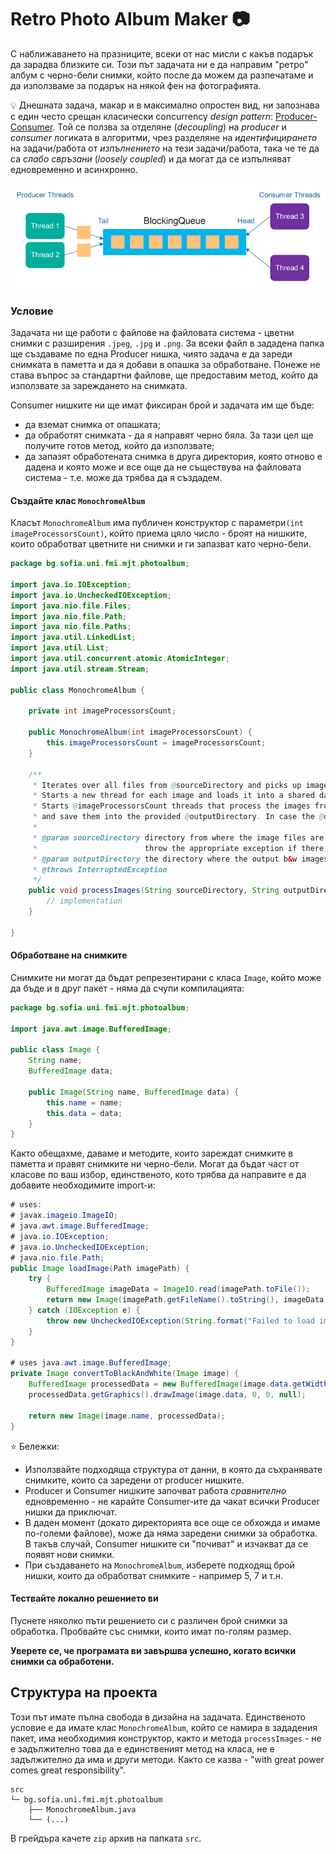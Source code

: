 # Retro Photo Album Maker :camera:

С наближаването на празниците, всеки от нас мисли с какъв подарък да зарадва близките си. Този път задачата ни е да направим "ретро" албум с черно-бели снимки, който после да можем да разпечатаме и да използваме за подарък на някой фен на фотографията.

:bulb: Днешната задача, макар и в максимално опростен вид, ни запознава с един често срещан класически concurrency *design pattern*: [Producer-Consumer](https://jenkov.com/tutorials/java-concurrency/producer-consumer.html). Той се ползва за отделяне (*decoupling*) на *producer* и *consumer* логиката в алгоритми, чрез разделяне на *идентифицирането* на задачи/работа от *изпълнението* на тези задачи/работа, така че те да са *слабо свръзани* (*loosely coupled*) и да могат да се изпълняват едновременно и асинхронно.

![Producer-Consumer Pattern](./producer-consumer-pattern.png)

### Условие

Задачата ни ще работи с файлове на файловата система - цветни снимки с разширения `.jpeg`, `.jpg` и `.png`.
За всеки файл в зададена папка ще създаваме по една Producer нишка, чиято задача е да зареди снимката в паметта и да я добави в опашка за обработване. Понеже не става въпрос за стандартни файлове, ще предоставим метод, който да използвате за зареждането на снимката.

Consumer нишките ни ще имат фиксиран брой и задачата им ще бъде:
- да вземат снимка от опашката;
- да обработят снимката - да я направят черно бяла. За тази цел ще получите готов метод, който да използвате;
- да запазят обработената снимка в друга директория, която отново е дадена и която може и все още да не съществува на файловата система - т.е. може да трябва да я създадем.

#### Създайте клас `MonochromeAlbum`

Класът `MonochromeAlbum` има публичен конструктор с параметри`(int imageProcessorsCount)`, който приема цяло число - броят на нишките, които обработват цветните ни снимки и ги запазват като черно-бели.

```java
package bg.sofia.uni.fmi.mjt.photoalbum;

import java.io.IOException;
import java.io.UncheckedIOException;
import java.nio.file.Files;
import java.nio.file.Path;
import java.nio.file.Paths;
import java.util.LinkedList;
import java.util.List;
import java.util.concurrent.atomic.AtomicInteger;
import java.util.stream.Stream;

public class MonochromeAlbum {

    private int imageProcessorsCount;

    public MonochromeAlbum(int imageProcessorsCount) {
        this.imageProcessorsCount = imageProcessorsCount;
    }

    /**
     * Iterates over all files from @sourceDirectory and picks up image ones - those with extensions jpeg, jpg, and png.
     * Starts a new thread for each image and loads it into a shared data structure.
     * Starts @imageProcessorsCount threads that process the images from the mentioned above shared data structure,
     * and save them into the provided @outputDirectory. In case the @outputDirectory does not exist, it is created.
     *
     * @param sourceDirectory directory from where the image files are taken. The directory should exist,
     *                        throw the appropriate exception if there are issues with loading the files.
     * @param outputDirectory the directory where the output b&w images are stored, if it does not exist, it is created.
     * @throws InterruptedException
     */
    public void processImages(String sourceDirectory, String outputDirectory) throws InterruptedException {
        // implementation
    }

}
```

#### Обработване на снимките

Снимките ни могат да бъдат репрезентирани с класа `Image`, който може да бъде и в друг пакет - няма да счупи компилацията:
```java
package bg.sofia.uni.fmi.mjt.photoalbum;

import java.awt.image.BufferedImage;

public class Image {
    String name;
    BufferedImage data;

    public Image(String name, BufferedImage data) {
        this.name = name;
        this.data = data;
    }
}
```

Както обещахме, даваме и методите, които зареждат снимките в паметта и правят снимките ни черно-бели.
Могат да бъдат част от класове по ваш избор, единственото, кото трябва да направите е да добавите необходимите import-и:
```java
# uses:
# javax.imageio.ImageIO;
# java.awt.image.BufferedImage;
# java.io.IOException;
# java.io.UncheckedIOException;
# java.nio.file.Path;
public Image loadImage(Path imagePath) {
    try {
        BufferedImage imageData = ImageIO.read(imagePath.toFile());
        return new Image(imagePath.getFileName().toString(), imageData);
    } catch (IOException e) {
        throw new UncheckedIOException(String.format("Failed to load image %s", imagePath.toString()), e);
    }
}

# uses java.awt.image.BufferedImage;
private Image convertToBlackAndWhite(Image image) {
    BufferedImage processedData = new BufferedImage(image.data.getWidth(), image.data.getHeight(), BufferedImage.TYPE_BYTE_GRAY);
    processedData.getGraphics().drawImage(image.data, 0, 0, null);

    return new Image(image.name, processedData);
}
```

⭐ Бележки:
 - Използвайте подходяща структура от данни, в която да съхранявате снимките, които са заредени от producer нишките.
 - Producer и Consumer нишките започват работа _сравнително_ едновременно - не карайте Consumer-ите да чакат всички Producer нишки да приключат.
 - В даден момент (докато директорията все още се обхожда и имаме по-големи файлове), може да няма заредени снимки за обработка. В такъв случай, Consumer нишките си "почиват" и изчакват да се появят нови снимки.
- При създаването на `MonochromeAlbum`, изберете подходящ брой нишки, които да обработват снимките - например 5, 7 и т.н.

#### Тествайте локално решението ви

Пуснете няколко пъти решението си с различен брой снимки за обработка. Пробвайте със снимки, които имат по-голям размер.

**Уверете се, че програмата ви завършва успешно, когато всички снимки са обработени.**

## Структура на проекта

Този път имате пълна свобода в дизайна на задачата. Единственото условие е да имате клас `MonochromeAlbum`, който се намира в зададения пакет, има необходимия конструктор, както и метода `processImages` - не е задължително това да е единственият метод на класа, не е задължително да има и други методи. Както се казва - "with great power comes great responsibility".

```
src
└─ bg.sofia.uni.fmi.mjt.photoalbum
    ├── MonochromeAlbum.java
    └── (...)
```

В грейдъра качете `zip` архив на папката `src`.
